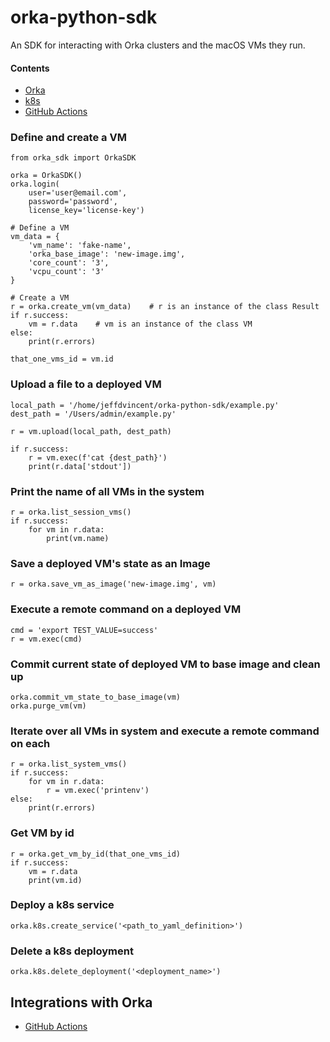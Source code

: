 # orka-python-sdk

An SDK for interacting with Orka clusters and the macOS VMs they run.

#### Contents
 - [Orka](#define-and-create-a-vm)
 - [k8s](#deploy-a-k8s-service)
 - [GitHub Actions](#integrations-with-orka)


### Define and create a VM

```
from orka_sdk import OrkaSDK

orka = OrkaSDK()
orka.login(
	user='user@email.com', 
	password='password',
	license_key='license-key')

# Define a VM
vm_data = {
	'vm_name': 'fake-name',
	'orka_base_image': 'new-image.img',
	'core_count': '3',
	'vcpu_count': '3'
}

# Create a VM
r = orka.create_vm(vm_data)    # r is an instance of the class Result
if r.success:
	vm = r.data    # vm is an instance of the class VM
else:
	print(r.errors)

that_one_vms_id = vm.id
```

### Upload a file to a deployed VM
```
local_path = '/home/jeffdvincent/orka-python-sdk/example.py'
dest_path = '/Users/admin/example.py'

r = vm.upload(local_path, dest_path)

if r.success:
	r = vm.exec(f'cat {dest_path}')
	print(r.data['stdout'])
```

### Print the name of all VMs in the system
```
r = orka.list_session_vms()
if r.success:
	for vm in r.data:
		print(vm.name)
```
### Save a deployed VM's state as an Image
```
r = orka.save_vm_as_image('new-image.img', vm)
```
### Execute a remote command on a deployed VM
```
cmd = 'export TEST_VALUE=success'
r = vm.exec(cmd)
```

### Commit current state of deployed VM to base image and clean up
```
orka.commit_vm_state_to_base_image(vm)
orka.purge_vm(vm)
```


### Iterate over all VMs in system and execute a remote command on each
```
r = orka.list_system_vms()
if r.success:
	for vm in r.data:
		r = vm.exec('printenv')
else:
	print(r.errors)
```

### Get VM by id
```
r = orka.get_vm_by_id(that_one_vms_id)
if r.success:
	vm = r.data
	print(vm.id)

```

### Deploy a k8s service 
```
orka.k8s.create_service('<path_to_yaml_definition>')
```

### Delete a k8s deployment
```
orka.k8s.delete_deployment('<deployment_name>')
```

## Integrations with Orka
- [GitHub Actions](https://github.com/jeff-vincent/orka-python-sdk/blob/main/gha_example.py)

